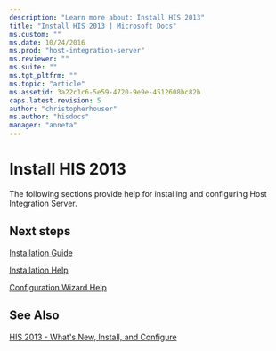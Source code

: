 ```yaml
---
description: "Learn more about: Install HIS 2013"
title: "Install HIS 2013 | Microsoft Docs"
ms.custom: ""
ms.date: 10/24/2016
ms.prod: "host-integration-server"
ms.reviewer: ""
ms.suite: ""
ms.tgt_pltfrm: ""
ms.topic: "article"
ms.assetid: 3a22c1c6-5e59-4720-9e9e-4512608bc82b
caps.latest.revision: 5
author: "christopherhouser"
ms.author: "hisdocs"
manager: "anneta"
---
```

# Install HIS 2013
The following sections provide help for installing and configuring Host Integration Server.  
  
## Next steps
 [Installation Guide](../install-and-config-guides/installation-guide1.md)  
  
 [Installation Help](../install-and-config-guides/installation-help2.md)  
  
 [Configuration Wizard Help](../install-and-config-guides/configuration-wizard-help2.md)  
  
## See Also  
 [HIS 2013 - What's New, Install, and Configure](../install-and-config-guides/his-2013-what-s-new-install-and-configure.md)
